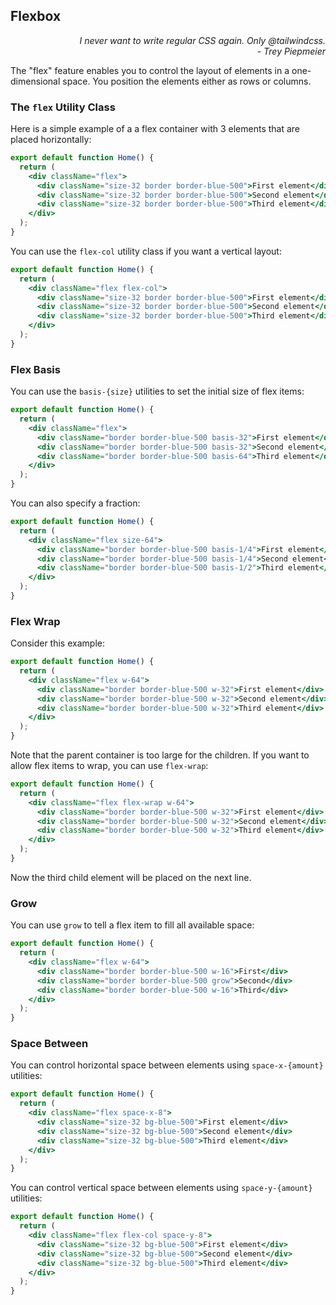 ## Flexbox

<div style="text-align: right"> <i> I never want to write regular CSS again. Only @tailwindcss. <br> - Trey Piepmeier </i> </div>

The "flex" feature enables you to control the layout of elements in a one-dimensional space.
You position the elements either as rows or columns.

### The `flex` Utility Class

Here is a simple example of a a flex container with 3 elements that are placed horizontally:

```jsx
export default function Home() {
  return (
    <div className="flex">
      <div className="size-32 border border-blue-500">First element</div>
      <div className="size-32 border border-blue-500">Second element</div>
      <div className="size-32 border border-blue-500">Third element</div>
    </div>
  );
}
```

You can use the `flex-col` utility class if you want a vertical layout:

```jsx
export default function Home() {
  return (
    <div className="flex flex-col">
      <div className="size-32 border border-blue-500">First element</div>
      <div className="size-32 border border-blue-500">Second element</div>
      <div className="size-32 border border-blue-500">Third element</div>
    </div>
  );
}
```

### Flex Basis

You can use the `basis-{size}` utilities to set the initial size of flex items:

```jsx
export default function Home() {
  return (
    <div className="flex">
      <div className="border border-blue-500 basis-32">First element</div>
      <div className="border border-blue-500 basis-32">Second element</div>
      <div className="border border-blue-500 basis-64">Third element</div>
    </div>
  );
}
```

You can also specify a fraction:

```jsx
export default function Home() {
  return (
    <div className="flex size-64">
      <div className="border border-blue-500 basis-1/4">First element</div>
      <div className="border border-blue-500 basis-1/4">Second element</div>
      <div className="border border-blue-500 basis-1/2">Third element</div>
    </div>
  );
}
```

### Flex Wrap

Consider this example:

```jsx
export default function Home() {
  return (
    <div className="flex w-64">
      <div className="border border-blue-500 w-32">First element</div>
      <div className="border border-blue-500 w-32">Second element</div>
      <div className="border border-blue-500 w-32">Third element</div>
    </div>
  );
}
```

Note that the parent container is too large for the children.
If you want to allow flex items to wrap, you can use `flex-wrap`:

```jsx
export default function Home() {
  return (
    <div className="flex flex-wrap w-64">
      <div className="border border-blue-500 w-32">First element</div>
      <div className="border border-blue-500 w-32">Second element</div>
      <div className="border border-blue-500 w-32">Third element</div>
    </div>
  );
}
```

Now the third child element will be placed on the next line.

### Grow

You can use `grow` to tell a flex item to fill all available space:

```jsx
export default function Home() {
  return (
    <div className="flex w-64">
      <div className="border border-blue-500 w-16">First</div>
      <div className="border border-blue-500 grow">Second</div>
      <div className="border border-blue-500 w-16">Third</div>
    </div>
  );
}
```

### Space Between

You can control horizontal space between elements using `space-x-{amount}` utilities:

```jsx
export default function Home() {
  return (
    <div className="flex space-x-8">
      <div className="size-32 bg-blue-500">First element</div>
      <div className="size-32 bg-blue-500">Second element</div>
      <div className="size-32 bg-blue-500">Third element</div>
    </div>
  );
}
```

You can control vertical space between elements using `space-y-{amount}` utilities:

```jsx
export default function Home() {
  return (
    <div className="flex flex-col space-y-8">
      <div className="size-32 bg-blue-500">First element</div>
      <div className="size-32 bg-blue-500">Second element</div>
      <div className="size-32 bg-blue-500">Third element</div>
    </div>
  );
}
```
